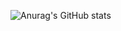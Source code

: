 
![Anurag's GitHub stats](https://github-readme-stats.vercel.app/api?username=RoaringCow&show_icons=true&theme=transparent)

